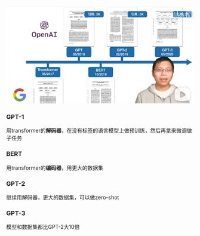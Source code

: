 ![image-20220321194039418](../imags/image-20220321194039418.png)

### GPT-1

用transformer的**解码器**，在没有标签的语言模型上做预训练，然后再拿来微调做子任务

### BERT

用transformer的**编码器**，用更大的数据集

### GPT-2

继续用解码器，更大的数据集，可以做zero-shot

### GPT-3

模型和数据集都比GPT-2大10倍